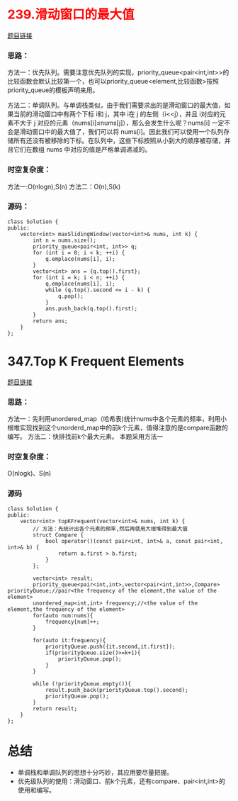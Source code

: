 # <span style="color:red">239.滑动窗口的最大值</span>
[题目链接](https://leetcode.cn/problems/sliding-window-maximum/description/)
### 思路：
方法一：优先队列。需要注意优先队列的实现，priority_queue<pair<int,int>>的比较函数会默认比较第一个，也可以priority_queue<element,比较函数>按照priority_queue的模板声明来用。

方法二：单调队列。与单调栈类似，由于我们需要求出的是滑动窗口的最大值，如果当前的滑动窗口中有两个下标 i和 j，其中 i在 j 的左侧（i<<j），并且 i对应的元素不大于 j 对应的元素（nums[i]≤nums[j]），那么会发生什么呢？nums[i] 一定不会是滑动窗口中的最大值了，我们可以将 nums[i]。因此我们可以使用一个队列存储所有还没有被移除的下标。在队列中，这些下标按照从小到大的顺序被存储，并且它们在数组 nums 中对应的值是严格单调递减的。
### 时空复杂度：
方法一:O(nlogn),S(n)
方法二：O(n),S(k)
### 源码：
```
class Solution {  
public:  
    vector<int> maxSlidingWindow(vector<int>& nums, int k) {  
        int n = nums.size();  
        priority_queue<pair<int, int>> q;  
        for (int i = 0; i < k; ++i) {  
            q.emplace(nums[i], i);  
        }  
        vector<int> ans = {q.top().first};  
        for (int i = k; i < n; ++i) {  
            q.emplace(nums[i], i);  
            while (q.top().second <= i - k) {  
                q.pop();  
            }  
            ans.push_back(q.top().first);  
        }  
        return ans;  
    }  
};
```

# 347.Top K Frequent Elements
[题目链接](https://leetcode.cn/problems/top-k-frequent-elements/description/)
### 思路：
方法一：先利用unordered_map（哈希表)统计nums中各个元素的频率，利用小根堆实现找到这个unorderd_map中的前k个元素，值得注意的是compare函数的编写。
方法二：快排找前k个最大元素。
本题采用方法一
### 时空复杂度：
O(nlogk)、S(n)
### 源码
```
class Solution {  
public:  
    vector<int> topKFrequent(vector<int>& nums, int k) {  
        // 方法：先统计出各个元素的频率,然后再使用大根堆得到最大值  
        struct Compare {  
            bool operator()(const pair<int, int>& a, const pair<int, int>& b) {  
                return a.first > b.first;  
            }  
        };  
  
        vector<int> result;  
        priority_queue<pair<int,int>,vector<pair<int,int>>,Compare> priorityQueue;//pair<the frequency of the element,the value of the element>  
        unordered_map<int,int> frequency;//<the value of the element,the frequency of the element>  
        for(auto num:nums){  
            frequency[num]++;  
        }  
  
        for(auto it:frequency){  
            priorityQueue.push({it.second,it.first});  
            if(priorityQueue.size()>=k+1){  
                priorityQueue.pop();  
            }  
        }  
  
        while (!priorityQueue.empty()){  
            result.push_back(priorityQueue.top().second);  
            priorityQueue.pop();  
        }  
        return result;  
    }  
};
```

# 总结
* 单调栈和单调队列的思想十分巧妙，其应用要尽量把握。
* 优先级队列的使用：滑动窗口、前k个元素，还有compare、pair<int,int>的使用和编写。
